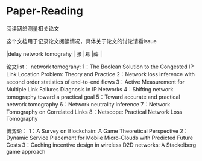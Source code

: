 # Paper-Reading
阅读网络测量相关论文

这个文档用于记录论文阅读情况，具体关于论文的讨论请看issue

|delay network tomograhy | 张 |易 |薛 |

论文list：
network tomograhy:
1：The Boolean Solution to the Congested IP Link Location Problem: Theory and Practice
2：Network loss inference with second order statistics of end-to-end flows
3：Active Measurement for Multiple Link Failures Diagnosis in IP Networks
4：Shifting network tomography toward a practical goal
5：Toward accurate and practical network tomography
6：Network neutrality inference
7：Network Tomography on Correlated Links
8：Netscope: Practical Network Loss Tomography

博弈论：
1：A Survey on Blockchain: A Game Theoretical Perspective
2：Dynamic Service Placement for Mobile Micro-Clouds with Predicted Future Costs 
3：Caching incentive design in wireless D2D networks: A Stackelberg game approach 
